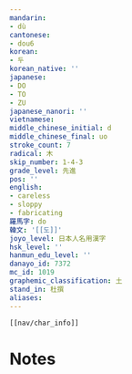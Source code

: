 ```yaml
---
mandarin:
- dù
cantonese:
- dou6
korean:
- 두
korean_native: ''
japanese:
- DO
- TO
- ZU
japanese_nanori: ''
vietnamese:
middle_chinese_initial: d
middle_chinese_final: uo
stroke_count: 7
radical: 木
skip_number: 1-4-3
grade_level: 先進
pos: ''
english:
- careless
- sloppy
- fabricating
羅馬字: do
韓文: '[[도]]'
joyo_level: 日本人名用漢字
hsk_level: ''
hanmun_edu_level: ''
danayo_id: 7372
mc_id: 1019
graphemic_classification: 土
stand_in: 杜撰
aliases:
---
```

```meta-bind-embed
[[nav/char_info]]
```

# Notes
